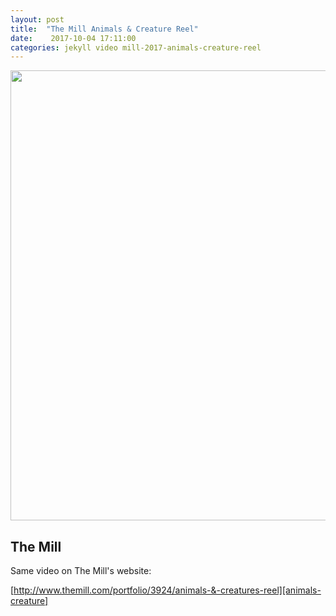 ```yaml
---
layout: post
title:  "The Mill Animals & Creature Reel"
date:    2017-10-04 17:11:00
categories: jekyll video mill-2017-animals-creature-reel
---
```


<div><a href='https://vimeo.com/236751432'><img
src='/assets/Mill-2017-Animals-Creature-Reel.jpg' width="720"
class="img-thumbnail"/></a></div>

## The Mill

Same video on The Mill's website:

[http://www.themill.com/portfolio/3924/animals-&-creatures-reel][animals-creature]

[animals-creature]: http://www.themill.com/portfolio/3924/animals-&-creatures-reel
